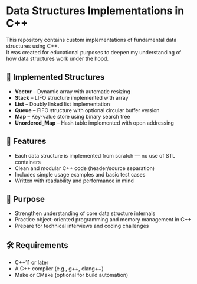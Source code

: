 # Data Structures Implementations in C++

This repository contains custom implementations of fundamental data structures using C++.  
It was created for educational purposes to deepen my understanding of how data structures work under the hood.

## 📂 Implemented Structures

- **Vector** – Dynamic array with automatic resizing  
- **Stack** – LIFO structure implemented with array 
- **List** – Doubly linked list implementation  
- **Queue** – FIFO structure with optional circular buffer version  
- **Map** – Key-value store using binary search tree  
- **Unordered_Map** – Hash table implemented with open addressing

## 🔧 Features

- Each data structure is implemented from scratch — no use of STL containers  
- Clean and modular C++ code (header/source separation)  
- Includes simple usage examples and basic test cases  
- Written with readability and performance in mind

## 📌 Purpose

- Strengthen understanding of core data structure internals  
- Practice object-oriented programming and memory management in C++  
- Prepare for technical interviews and coding challenges

## 🛠️ Requirements

- C++11 or later
- A C++ compiler (e.g., g++, clang++)
- Make or CMake (optional for build automation)
